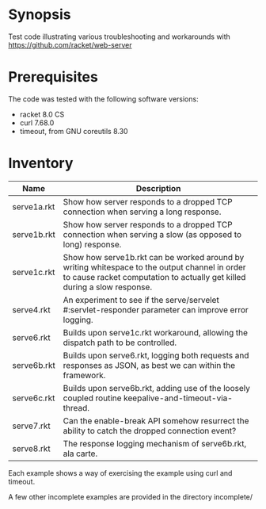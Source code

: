 # Synopsis

Test code illustrating various troubleshooting and workarounds with https://github.com/racket/web-server

# Prerequisites

The code was tested with the following software versions:

- racket 8.0 CS
- curl 7.68.0
- timeout, from GNU coreutils 8.30

# Inventory

| Name | Description |
|---|---|
| serve1a.rkt | Show how server responds to a dropped TCP connection when serving a long response. |
| serve1b.rkt | Show how server responds to a dropped TCP connection when serving a slow (as opposed to long) response. |
| serve1c.rkt | Show how serve1b.rkt can be worked around by writing whitespace to the output channel in order to cause racket computation to actually get killed during a slow response. |
| serve4.rkt | An experiment to see if the serve/servelet #:servlet-responder parameter can improve error logging. |
| serve6.rkt | Builds upon serve1c.rkt workaround, allowing the dispatch path to be controlled. |
| serve6b.rkt | Builds upon serve6.rkt, logging both requests and responses as JSON, as best we can within the framework. |
| serve6c.rkt | Builds upon serve6b.rkt, adding use of the loosely coupled routine keepalive-and-timeout-via-thread. |
| serve7.rkt | Can the enable-break API somehow resurrect the ability to catch the dropped connection event? |
| serve8.rkt | The response logging mechanism of serve6b.rkt, ala carte. |

Each example shows a way of exercising the example using curl and timeout.

A few other incomplete examples are provided in the directory incomplete/


